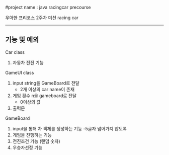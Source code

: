 #project name : java racingcar precourse

우아한 프리코스 2주차 미션 racing car

<hr />

## 기능 및 예외
Car class
1. 자동차 전진 기능

GameUI class
1. input string을 GameBoard로 전달
    - 2개 이상의 car name이 존재
2. 게임 횟수 n을 gameboard로 전달
    - 0이상의 값
3. 출력문

GameBoard
1. input을 통해 차 객체를 생성하는 기능
    -5글자 넘어가지 않도록
2. 게임을 진행하는 기능
3. 전진조건 기능 (랜덤 숫자)
4. 우승자선정 기능
